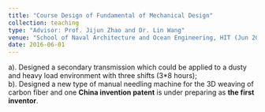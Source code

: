 ```yaml
---
title: "Course Design of Fundamental of Mechanical Design"
collection: teaching
type: "Advisor: Prof. Jijun Zhao and Dr. Lin Wang"
venue: "School of Naval Architecture and Ocean Engineering, HIT (Jun 2016 - Jul 2016)"
date: 2016-06-01
---
```


a).	Designed a secondary transmission which could be applied to a dusty and heavy load environment with three shifts (3*8 hours);       
b).	Designed a new type of manual needling machine for the 3D weaving of carbon fiber and one **China invention patent** is under preparing as **the first inventor**.
